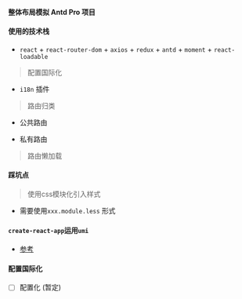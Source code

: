 #### 整体布局模拟 **Antd Pro** 项目

#### 使用的技术栈

- `react` + `react-router-dom` + `axios` + `redux` + `antd` + `moment` + `react-loadable`

> 配置国际化

- `i18n` 插件

> 路由归类

- 公共路由

- 私有路由

> 路由懒加载


#### 踩坑点

> 使用css模块化引入样式

- 需要使用`xxx.module.less` 形式

#### `create-react-app`运用`umi`

- [参考](https://umijs.org/zh-CN/guide/migrating-create-react-app-to-umi#%E4%BE%9D%E8%B5%96%E5%A4%84%E7%90%86)

#### 配置国际化

- [ ] 配置化 (暂定)



